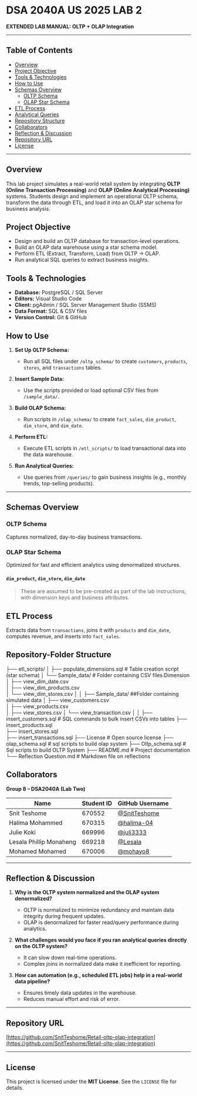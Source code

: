 # DSA 2040A US 2025 LAB 2  
**EXTENDED LAB MANUAL: OLTP + OLAP Integration**

---

##  Table of Contents

- [Overview](#overview)  
- [Project Objective](#project-objective)  
- [Tools & Technologies](#tools--technologies)  
- [How to Use](#how-to-use)  
- [Schemas Overview](#schemas-overview)  
  - [OLTP Schema](#oltp-schema)  
  - [OLAP Star Schema](#olap-star-schema)  
- [ETL Process](#etl-process)  
- [Analytical Queries](#analytical-queries)  
- [Repository Structure](#repository-structure)  
- [Collaborators](#collaborators)  
- [Reflection & Discussion](#reflection--discussion)  
- [Repository URL](#repository-url)  
- [License](#license)  

---

##  Overview

This lab project simulates a real-world retail system by integrating **OLTP (Online Transaction Processing)** and **OLAP (Online Analytical Processing)** systems. Students design and implement an operational OLTP schema, transform the data through ETL, and load it into an OLAP star schema for business analysis.

##  Project Objective

- Design and build an OLTP database for transaction-level operations.
- Build an OLAP data warehouse using a star schema model.
- Perform ETL (Extract, Transform, Load) from OLTP → OLAP.
- Run analytical SQL queries to extract business insights.

## Tools & Technologies

- **Database:** PostgreSQL / SQL Server  
- **Editors:** Visual Studio Code  
- **Client:** pgAdmin / SQL Server Management Studio (SSMS)  
- **Data Format:** SQL & CSV files  
- **Version Control:** Git & GitHub  

##  How to Use

1. **Set Up OLTP Schema:**
   - Run all SQL files under `/oltp_schema/` to create `customers`, `products`, `stores`, and `transactions` tables.

2. **Insert Sample Data:**
   - Use the scripts provided or load optional CSV files from `/sample_data/`.

3. **Build OLAP Schema:**
   - Run scripts in `/olap_schema/` to create `fact_sales`, `dim_product`, `dim_store`, and `dim_date`.

4. **Perform ETL:**
   - Execute ETL scripts in `/etl_scripts/` to load transactional data into the data warehouse.

5. **Run Analytical Queries:**
   - Use queries from `/queries/` to gain business insights (e.g., monthly trends, top-selling products).

---

##  Schemas Overview

### OLTP Schema

Captures normalized, day-to-day business transactions.

###  OLAP Star Schema

Optimized for fast and efficient analytics using denormalized structures.

#### `dim_product`, `dim_store`, `dim_date`
> These are assumed to be pre-created as part of the lab instructions, with dimension keys and business attributes.

##  ETL Process

Extracts data from `transactions`, joins it with `products` and `dim_date`, computes revenue, and inserts into `fact_sales`.

## Repository-Folder Structure
├── etl_scripts/
│   ├── populate_dimensions.sql   # Table creation script (star schema)
│   └── Sample_data/              # Folder containing CSV files:Dimension
│       ├── view_dim_date.csv     
│       ├── view_dim_products.csv   
│       └── view_dim_stores.csv
│
│
├── Sample_data/                  ##Folder containing simulated data
│   ├── view_customers.csv        
│   ├── view_products.csv      
│   ├── view_stores.csv
│   └── view_transaction.csv
│
│
├── insert_customers.sql          # SQL commands to bulk insert CSVs into tables
├── insert_products.sql             
├── insert_stores.sql             
├── insert_transactions.sql
├── License                       # Open source license
├── olap_schema.sql               # sql scripts to build olap system
├── Oltp_schema.sql               # Sql scripts to build OLTP System
├── README.md                     # Project documentation
└── Reflection Question.md        # Markdown file on reflections

##  Collaborators

**Group 8 – DSA2040A (Lab Two)**  

| Name                        | Student ID | GitHub Username       |
|-----------------------------|------------|------------------------|
| Snit Teshome                | 670552     | [@SnitTeshome](https://github.com/SnitTeshome)  
| Halima Mohammed             | 670315     | [@halima-04](https://github.com/halima-04)  
| Julie Koki                  | 669996     | [@juli3333](https://github.com/juli3333)  
| Lesala Phillip Monaheng     | 669218     | [@Lesala](https://github.com/Lesala)  
| Mohamed Mohamed             | 670006     | [@mohayo8](https://github.com/mohayo8)  

---

##  Reflection & Discussion

1. **Why is the OLTP system normalized and the OLAP system denormalized?**  
   - OLTP is normalized to minimize redundancy and maintain data integrity during frequent updates.
   - OLAP is denormalized for faster read/query performance during analytics.

2. **What challenges would you face if you ran analytical queries directly on the OLTP system?**  
   - It can slow down real-time operations.
   - Complex joins in normalized data make it inefficient for reporting.

3. **How can automation (e.g., scheduled ETL jobs) help in a real-world data pipeline?**  
   - Ensures timely data updates in the warehouse.
   - Reduces manual effort and risk of error.

---

##  Repository URL

[https://github.com/SnitTeshome/Retail-oltp-olap-integration](https://github.com/SnitTeshome/Retail-oltp-olap-integration)

---

##  License

This project is licensed under the **MIT License**. See the `LICENSE` file for details.